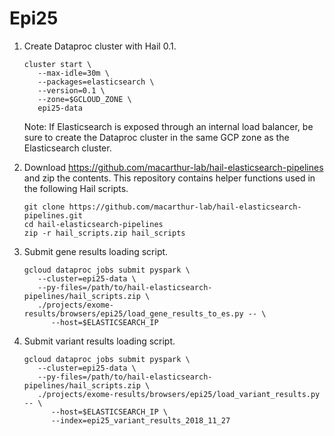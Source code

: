 # Epi25

1. Create Dataproc cluster with Hail 0.1.
   ```shell
   cluster start \
      --max-idle=30m \
      --packages=elasticsearch \
      --version=0.1 \
      --zone=$GCLOUD_ZONE \
      epi25-data
   ```
   Note: If Elasticsearch is exposed through an internal load balancer, be sure to create the Dataproc
   cluster in the same GCP zone as the Elasticsearch cluster.

2. Download https://github.com/macarthur-lab/hail-elasticsearch-pipelines and zip the contents.
   This repository contains helper functions used in the following Hail scripts.
   ```shell
   git clone https://github.com/macarthur-lab/hail-elasticsearch-pipelines.git
   cd hail-elasticsearch-pipelines
   zip -r hail_scripts.zip hail_scripts
   ```

3. Submit gene results loading script.
   ```
   gcloud dataproc jobs submit pyspark \
      --cluster=epi25-data \
      --py-files=/path/to/hail-elasticsearch-pipelines/hail_scripts.zip \
      ./projects/exome-results/browsers/epi25/load_gene_results_to_es.py -- \
         --host=$ELASTICSEARCH_IP
   ```

4. Submit variant results loading script.
   ```
   gcloud dataproc jobs submit pyspark \
      --cluster=epi25-data \
      --py-files=/path/to/hail-elasticsearch-pipelines/hail_scripts.zip \
      ./projects/exome-results/browsers/epi25/load_variant_results.py -- \
         --host=$ELASTICSEARCH_IP \
         --index=epi25_variant_results_2018_11_27
   ```
